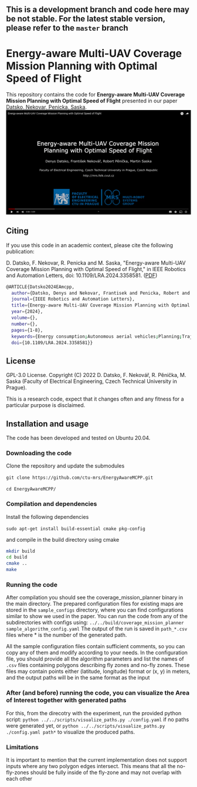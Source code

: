 ## This is a development branch and code here may be not stable. For the latest stable version, please refer to the `master` branch


# Energy-aware Multi-UAV Coverage Mission Planning with Optimal Speed of Flight
This repository contains the code for **Energy-aware Multi-UAV Coverage Mission Planning with Optimal Speed of Flight** presented in our paper [Datsko, Nekovar, Penicka, Saska](https://ieeexplore.ieee.org/document/10414185).
[![plot](./figs/title_1.jpg)](https://youtu.be/S8kjqZp-G-0)

## Citing
If you use this code in an academic context, please cite the following publication:

D. Datsko, F. Nekovar, R. Penicka and M. Saska, "Energy-aware Multi-UAV Coverage Mission Planning with Optimal Speed of Flight," in IEEE Robotics and Automation Letters, doi: 10.1109/LRA.2024.3358581. ([PDF](https://ieeexplore.ieee.org/document/10414185))

```bash
@ARTICLE{Datsko2024EAmcpp,
  author={Datsko, Denys and Nekovar, Frantisek and Penicka, Robert and Saska, Martin},
  journal={IEEE Robotics and Automation Letters}, 
  title={Energy-aware Multi-UAV Coverage Mission Planning with Optimal Speed of Flight}, 
  year={2024},
  volume={},
  number={},
  pages={1-8},
  keywords={Energy consumption;Autonomous aerial vehicles;Planning;Trajectory;Estimation;Batteries;Traveling salesman problems;Aerial Systems: Applications;Path Planning for Multiple Mobile Robots or Agents;Planning, Scheduling and Coordination},
  doi={10.1109/LRA.2024.3358581}}
```


## License
GPL-3.0 License. Copyright (C) 2022 D. Datsko, F. Nekovář, R. Pěnička, M. Saska (Faculty of Electrical Engineering, Czech Technical University in Prague).

This is a research code, expect that it changes often and any fitness for a particular purpose is disclaimed.

## Installation and usage
The code has been developed and tested on Ubuntu 20.04.

### Downloading the code
Clone the repository and update the submodules

`git clone https://github.com/ctu-mrs/EnergyAwareMCPP.git`

`cd EnergyAwareMCPP/`

### Compilation and dependencies
Install the following dependencies

`sudo apt-get install build-essential cmake pkg-config`

and compile in the build directory using cmake

```bash
mkdir build
cd build
cmake ..
make
```

### Running the code
After compilation you should see the coverage_mission_planner binary in the main directory. The prepared configuration files for existing maps are stored in the `sample_configs` directory, where you can find configurations similar to show we used in the paper. You can run the code from any of the subdirectories with configs using:
`../../build/coverage_mission_planner sample_algorithm_config.yaml`
The output of the run is saved in `path_*.csv` files where * is the number of the generated path.

All the sample configuration files contain sufficient comments, so you can copy any of them and modify according to your needs.
In the configuration file, you should provide all the algorithm parameters and list the names of `.csv` files containing polygons describing fly zones and no-fly zones.
These files may contain points either (latitude, longitude) format or (x, y) in meters, and the output paths will be in the same format as the input


### After (and before) running the code, you can visualize the Area of Interest together with generated paths
For this, from the direcotry with the experiment, run the provided python script: `python ../../scripts/visualize_paths.py ./config.yaml` if no paths were generated yet, or `python ../../scripts/visualize_paths.py ./config.yaml path*` to visualize the produced paths.


### Limitations
It is important to mention that the current implementation does not support inputs where any two polygon edges intersect.
This means that all the no-fly-zones should be fully inside of the fly-zone and may not overlap with each other
